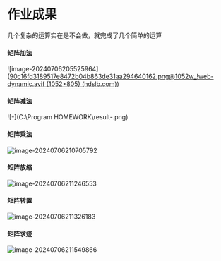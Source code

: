 # 作业成果

几个复杂的运算实在是不会做，就完成了几个简单的运算

#### 矩阵加法

![image-20240706205525964]([90c16fd3189517e8472b04b863de31aa294640162.png@1052w_!web-dynamic.avif (1052×805) (hdslb.com)](https://i0.hdslb.com/bfs/new_dyn/90c16fd3189517e8472b04b863de31aa294640162.png@1052w_!web-dynamic.avif))

#### 矩阵减法

![-](C:\Program HOMEWORK\result\-.png)

#### 矩阵乘法

![image-20240706210705792](C:\Users\19146\AppData\Roaming\Typora\typora-user-images\image-20240706210705792.png)

#### 矩阵放缩

![image-20240706211246553](C:\Users\19146\AppData\Roaming\Typora\typora-user-images\image-20240706211246553.png)

#### 矩阵转置

![image-20240706211326183](C:\Users\19146\AppData\Roaming\Typora\typora-user-images\image-20240706211326183.png)

#### 矩阵求迹

![image-20240706211549866](C:\Users\19146\AppData\Roaming\Typora\typora-user-images\image-20240706211549866.png)